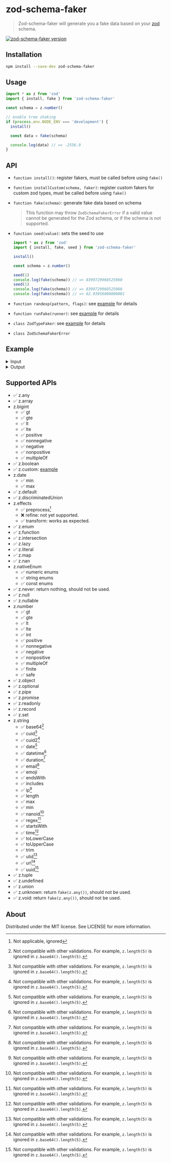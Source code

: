 # zod-schema-faker

> Zod-schema-faker will generate you a fake data based on your [zod](https://github.com/colinhacks/zod) schema.

[![zod-schema-faker version](https://img.shields.io/npm/v/zod-schema-faker.svg?label=zod-schema-faker&color=brightgreen)](https://www.npmjs.com/package/zod-schema-faker)

## Installation

```sh
npm install --save-dev zod-schema-faker
```

## Usage

```ts
import * as z from 'zod'
import { install, fake } from 'zod-schema-faker'

const schema = z.number()

// enable tree shaking
if (process.env.NODE_ENV === 'development') {
  install()

  const data = fake(schema)

  console.log(data) // => -2556.9
}
```

## API

- `function install()`: register fakers, must be called before using `fake()`

- `function installCustom(schema, faker)`: register custom fakers for custom zod types, must be called before using
  `fake()`

- `function fake(schema)`: generate fake data based on schema

  > This function may throw `ZodSchemaFakerError` if a valid value cannot be generated for the Zod schema, or if the
  > schema is not supported.

- `function seed(value)`: sets the seed to use

  ```ts
  import * as z from 'zod'
  import { install, fake, seed } from 'zod-schema-faker'

  install()

  const schema = z.number()

  seed(1)
  console.log(fake(schema)) // => 8399729968525060
  seed(1)
  console.log(fake(schema)) // => 8399729968525060
  console.log(fake(schema)) // => 62.93956000000001
  ```

- `function randexp(pattern, flags)`: see [example](./tests/zod-custom-faker.test.ts) for details

- `function runFake(runner)`: see [example](./tests/zod-custom-faker.test.ts) for details

- `class ZodTypeFaker`: see [example](./tests/zod-custom-faker.test.ts) for details

- `class ZodSchemaFakerError`

## Example

<details>
<summary>
Input
</summary>

```ts
const Person = z.object({
  name: z.string(),
})
const Employee = z.object({
  role: z.string(),
})

interface Category {
  name: string
  subcategories: Category[]
}
const category = z.lazy(() =>
  z.object({
    name: z.string(),
    subcategories: z.array(category),
  }),
) as z.ZodType<Category>

const schema = z.object({
  primitives: z.object({
    string: z.string(),
    number: z.number(),
    bigint: z.bigint(),
    boolean: z.boolean(),
    date: z.date(),
  }),
  emptyValues: z.object({
    undefined: z.undefined(),
    null: z.null(),
    // void: z.void(), // should not use its return value
  }),
  any: z.any(),
  unknown: z.unknown(),
  // never: z.never(), // should not use its return value
  literal: z.literal('tuna'),
  strings: z.object({
    max: z.string().max(5),
    min: z.string().min(5),
    length: z.string().length(5),
    email: z.string().email(),
    url: z.string().url(),
    uuid: z.string().uuid(),
    cuid: z.string().cuid(),
    regex: z.string().regex(/hello+ (world|to you)/),
  }),
  numbers: z.object({
    gt: z.number().gt(5),
    gte: z.number().gte(5),
    lt: z.number().lt(5),
    lte: z.number().lte(5),
    int: z.number().int(),
    positive: z.number().positive(),
    nonnegative: z.number().nonnegative(),
    negative: z.number().negative(),
    nonpositive: z.number().nonpositive(),
    // multipleOf: z.number().multipleOf() // not supported
  }),
  nan: z.nan(),
  boolean: z.boolean(),
  date: z.date(),
  enum: z.enum(['Salmon', 'Tuna', 'Trout']),
  nativeEnum: z.nativeEnum({
    Apple: 'apple',
    Banana: 'banana',
    Cantaloupe: 3,
  } as const),
  optional: z.optional(z.string()),
  nullable: z.nullable(z.string()),
  object: z.object({
    name: z.string(),
    age: z.number(),
  }),
  array: z.array(z.string()),
  tuple: z.tuple([
    z.string(),
    z.number(),
    z.object({
      pointsScored: z.number(),
    }),
  ]),
  union: z.union([z.string(), z.number()]),
  discriminatedUnions: z.discriminatedUnion('type', [
    z.object({ type: z.literal('a'), a: z.string() }),
    z.object({ type: z.literal('b'), b: z.string() }),
  ]),
  record: z.record(z.string(), z.number()),
  map: z.map(z.string(), z.number()),
  set: z.set(z.number()),
  intersection: z.intersection(Person, Employee),
  lazy: category,
  promise: z.promise(z.number()),
})
```

</details>

<details>
<summary>
Output
</summary>

```js
const data = {
  primitives: {
    string: 'velit ullam blanditiis minus omnis enim ut repellat neque iure nisi ipsam d',
    number: 235709817303039.3,
    bigint: 4848309999951517n,
    boolean: true,
    date: 2022-04-08T08:31:40.690Z,
  },
  emptyValues: { undefined: undefined, null: null },
  any: undefined,
  unknown: undefined,
  literal: 'tuna',
  strings: {
    max: 'expli',
    min: 'voluptas dolor repellendus recusandae blanditiis deleniti labore ut voluptates ea quas accusantium et reiciendis at et cumque nihil sit tempore molestias quaerat non molestiae ex sit necessitatibus ipsum fuga est repellendus natus est esse cupiditate dolorem numquam voluptate consequatur et non nemo architecto quia et aut maxime voluptates suscipit similique provident id fuga iure debitis magni repudiandae est dolorem illo totam et voluptatem nihil sit molestiae laboriosam aut possimus tempore minus illo illum magni nihil dolores atque quam sint praesentium laborum sed non molestias eius quisquam quibusdam quas est deserunt quis asperiores laborum accusantium illum temporibus id atque tempora minima molestias quaerat sit voluptatem et iure autem neque perferendis sequi totam nesciunt voluptas et qui praesentium aliquid eaque dolorem voluptatem hic dolorem iure in est aut distinctio repudiandae perferendis amet consequatur quibusdam et eos tenetur nesciunt et iusto atque debitis commodi',
    length: 'natus',
    email: 'Macey.Stoltenberg@gmail.com',
    url: 'https://fabulous-straw.name',
    uuid: '76bac9fd-b1b7-49d0-a600-2d4711531986',
    cuid: "c&BL3'_Vrk1G+3G!wwjn3cu*8|b>_Cf{",
    regex: 'hellooooooooooooooooooooooooooooooooooooooooo world'
  },
  numbers: {
    gt: 5328.419054,
    gte: 36.218591,
    lt: -1628167036925.9614,
    lte: -27882354.519148372,
    int: 16636929,
    positive: 531694153629695.06,
    nonnegative: 579.4830352,
    negative: -38.025,
    nonpositive: -1725.5520665581
  },
  nan: NaN,
  boolean: false,
  date: 2022-04-08T08:31:40.697Z,
  enum: 'Salmon',
  nativeEnum: 3,
  optional: 'elige',
  nullable: null,
  object: {
    name: 'voluptas assumenda odit eveniet cum aut ut doloremque iusto animi modi et q',
    age: -44363342.91183093
  },
  array: [],
  tuple: [ 'quide', 421341404834213.9, { pointsScored: 15651503922295.52 } ],
  union: -1965623492324.935,
  discriminatedUnions: { type: 'b', b: 'unde ' },
  record: {
    'aperiam et sit dolor et in ratione aut qui et sequi quisquam culpa quia exercitationem quas commodi sit amet sequi ipsum voluptas qui consectetur optio odio iusto et corrupti modi corrupti quasi sunt id ut cumque ut hic tempora ut accusamus doloremque est aut commodi delectus excepturi accusantium ut quam est asperiores aspernatur fuga hic dolor alias autem quaerat dolores laborum aut dicta consequuntur natus provident rerum asperiores ipsam sint perspiciatis quia quia praesentium quia placeat voluptatem magnam necessitatibus impedit commodi nulla voluptatum cupiditate quasi optio velit numquam beatae et quaerat in odit officia porro rem illum blanditiis est rerum unde exercitationem dolores ut ut aliquid quidem laborum iste suscipit saepe temporibus rerum facere eum culpa laborum ducimus ipsa sequi voluptas est qui molestiae occaecati vel est quia consequatur rerum ad veniam corrupti exercitationem eius libero ea temporibus aut occaecati qui eaque facere ipsam sint expedita ut aut tem': 123095259.95589001
  },
  map: Map(1) { 'vel e' => 2732936928215370 },
  set: Set(1) { 25431.81674167793 },
  intersection: {
    name: 'earum consequatur sit maiores eius hic autem blanditiis aut ut dolore iusto',
    role: 'quis eaque maxime ipsum aut tempore id repellendus sint velit voluptate tempora aut pariatur quasi unde aut optio deleniti optio voluptas est laboriosam quasi aut debitis reprehenderit quia voluptas sit vel sit maiores voluptas vitae culpa commodi aperiam voluptatem modi quia iusto maiores odit quod vel sunt magnam voluptatum eius maiores maxime numquam consequatur hic hic autem accusantium eum veritatis rem quia omnis voluptatibus libero qui harum eum labore molestiae molestias doloribus dolorem mollitia sunt minima consequatur veritatis animi enim neque aut velit nostrum vel ut esse at error illum error eveniet omnis sed et consequatur autem omnis quam esse eum qui tenetur aliquid harum dolorum sit et voluptatem recusandae quo provident dolorum earum doloremque voluptatem dolor quis in minima sint accusantium sequi optio culpa iste minima in officia illum ut optio sapiente expedita facilis aut sunt perspiciatis non modi aut molestiae quo molestiae nemo architecto pariatur doloribus s'
  },
  lazy: {
    name: 'provident omnis ut ex blanditiis aut et minima nobis enim qui et placeat es',
    subcategories: [ [Object], [Object] ]
  },
  promise: Promise { -37512948614638.48 }
}
```

</details>

## Supported APIs

- ✅ z.any
- ✅ z.array
- z.bigint
  - ✅ gt
  - ✅ gte
  - ✅ lt
  - ✅ lte
  - ✅ positive
  - ✅ nonnegative
  - ✅ negative
  - ✅ nonpositive
  - ✅ multipleOf
- ✅ z.boolean
- ✅ z.custom: [example](./tests/zod-custom-faker.test.ts)
- z.date
  - ✅ min
  - ✅ max
- ✅ z.default
- ✅ z.discriminatedUnion
- z.effects
  - ✅ preprocess[^2]
  - ❌ refine: not yet supported.
  - ✅ transform: works as expected.
- ✅ z.enum
- ✅ z.function
- ✅ z.intersection
- ✅ z.lazy
- ✅ z.literal
- ✅ z.map
- ✅ z.nan
- z.nativeEnum
  - ✅ numeric enums
  - ✅ string enums
  - ✅ const enums
- ✅ z.never: return nothing, should not be used.
- ✅ z.null
- ✅ z.nullable
- z.number
  - ✅ gt
  - ✅ gte
  - ✅ lt
  - ✅ lte
  - ✅ int
  - ✅ positive
  - ✅ nonnegative
  - ✅ negative
  - ✅ nonpositive
  - ✅ multipleOf
  - ✅ finite
  - ✅ safe
- ✅ z.object
- ✅ z.optional
- ✅ z.pipe
- ✅ z.promise
- ✅ z.readonly
- ✅ z.record
- ✅ z.set
- z.string
  - ✅ base64[^1]
  - ✅ cuid[^1]
  - ✅ cuid2[^1]
  - ✅ date[^1]
  - ✅ datetime[^1]
  - ✅ duration[^1]
  - ✅ email[^1]
  - ✅ emoji
  - ✅ endsWith
  - ✅ includes
  - ✅ ip[^1]
  - ✅ length
  - ✅ max
  - ✅ min
  - ✅ nanoid[^1]
  - ✅ regex[^1]
  - ✅ startsWith
  - ✅ time[^1]
  - ✅ toLowerCase
  - ✅ toUpperCase
  - ✅ trim
  - ✅ ulid[^1]
  - ✅ url[^1]
  - ✅ uuid[^1]
- ✅ z.tuple
- ✅ z.undefined
- ✅ z.union
- ✅ z.unknown: return `fake(z.any())`, should not be used.
- ✅ z.void: return `fake(z.any())`, should not be used.

[^1]: Not compatible with other validations. For example, `z.length(5)` is ignored in `z.base64().length(5)`.
[^2]: Not applicable, ignored

## About

Distributed under the MIT license. See LICENSE for more information.
